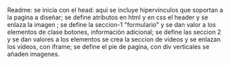 Readme:
se inicia con  el   head: aqui  se  incluye hipervinculos  que soportan a  la  pagina a  diseñar;
se define atributos  en  html  y  en  css  el  header  y se  enlaza  la imagen ;
se define  la  seccion-1 "formulario" y se  dan valor a  los elementos  de clase botones, informaciòn adicional;
se define  las seccion 2  y se dan valores  a  los  elementos
se  crea  la  seccion  de  videos y se  enlazan los  videos, con iframe;
se define el pie de pagina, con div verticales  se añaden  imagenes.
